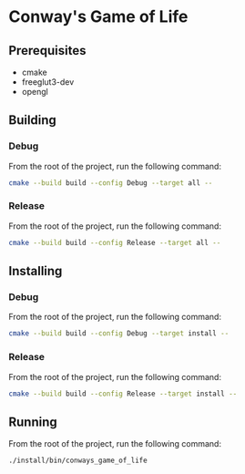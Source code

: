 # Conway's Game of Life
## Prerequisites
- cmake
- freeglut3-dev
- opengl

## Building
### Debug
From the root of the project, run the following command:
```bash
cmake --build build --config Debug --target all --
```

### Release
From the root of the project, run the following command:
```bash
cmake --build build --config Release --target all --
```

## Installing
### Debug
From the root of the project, run the following command:
```bash
cmake --build build --config Debug --target install --
```

### Release
From the root of the project, run the following command:
```bash
cmake --build build --config Release --target install --
```

## Running
From the root of the project, run the following command:
```bash
./install/bin/conways_game_of_life
```